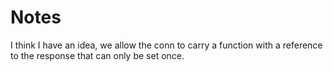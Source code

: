 # Notes

I think I have an idea, we allow the conn to carry a function with a reference
to the response that can only be set once.